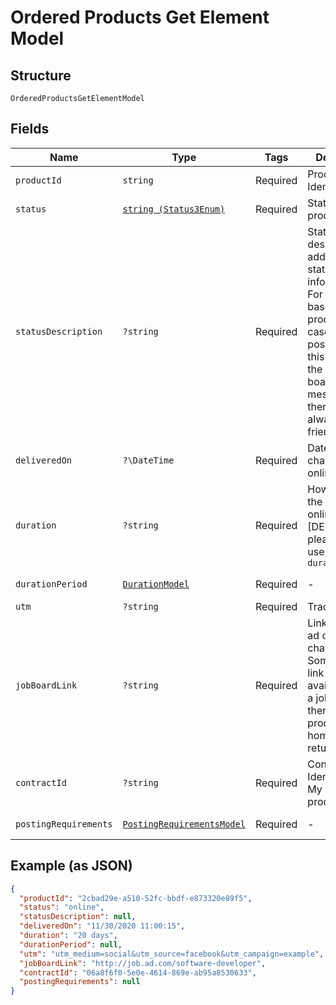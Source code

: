 
# Ordered Products Get Element Model

## Structure

`OrderedProductsGetElementModel`

## Fields

| Name | Type | Tags | Description | Getter | Setter |
|  --- | --- | --- | --- | --- | --- |
| `productId` | `string` | Required | Product Identification | getProductId(): string | setProductId(string productId): void |
| `status` | [`string (Status3Enum)`](../../doc/models/status-3-enum.md) | Required | Status per product | getStatus(): string | setStatus(string status): void |
| `statusDescription` | `?string` | Required | Status description, additional status information. For Contract based products, in case of posting error, this will include the raw job board error message, therefore is not always user-friendly | getStatusDescription(): ?string | setStatusDescription(?string statusDescription): void |
| `deliveredOn` | `?\DateTime` | Required | Date when the channel went online | getDeliveredOn(): ?\DateTime | setDeliveredOn(?\DateTime deliveredOn): void |
| `duration` | `?string` | Required | How long will the `Product` be online. [DEPRECATED] please instead use the `durationPeriod` | getDuration(): ?string | setDuration(?string duration): void |
| `durationPeriod` | [`DurationModel`](../../doc/models/duration-model.md) | Required | - | getDurationPeriod(): DurationModel | setDurationPeriod(DurationModel durationPeriod): void |
| `utm` | `?string` | Required | Tracking codes | getUtm(): ?string | setUtm(?string utm): void |
| `jobBoardLink` | `?string` | Required | Link to the job ad on the channel. Sometimes this link is not available from a job board, then the product homepage is returned. | getJobBoardLink(): ?string | setJobBoardLink(?string jobBoardLink): void |
| `contractId` | `?string` | Required | Contract Identifier for My Contracts product | getContractId(): ?string | setContractId(?string contractId): void |
| `postingRequirements` | [`PostingRequirementsModel`](../../doc/models/posting-requirements-model.md) | Required | - | getPostingRequirements(): PostingRequirementsModel | setPostingRequirements(PostingRequirementsModel postingRequirements): void |

## Example (as JSON)

```json
{
  "productId": "2cbad29e-a510-52fc-bbdf-e873320e89f5",
  "status": "online",
  "statusDescription": null,
  "deliveredOn": "11/30/2020 11:00:15",
  "duration": "20 days",
  "durationPeriod": null,
  "utm": "utm_medium=social&utm_source=facebook&utm_campaign=example",
  "jobBoardLink": "http://job.ad.com/software-developer",
  "contractId": "06a8f6f0-5e0e-4614-869e-ab95a8530633",
  "postingRequirements": null
}
```

